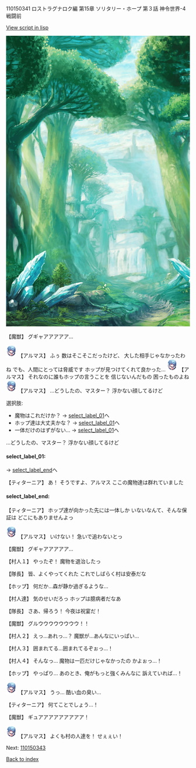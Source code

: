 110150341 ロストラグナロク編 第15章 ソリタリー・ホープ 第３話 神令世界-4 戦闘前

[View script in lisp](../scripts/110150341.txt)

![forest.png](../images/backgrounds/forest.png)

【魔獣】
グギャアアアアア…

<img src="../images/units/3103811.png" alt="3103811.png" height="34"/>
【アルマス】
ふぅ
数はそこそこだったけど、
大した相手じゃなかったわね
でも、人間にとっては脅威です
ホップが見つけてくれて良かった…

<img src="../images/units/3103811.png" alt="3103811.png" height="34"/>
【アルマス】
それなのに誰もホップの言うことを
信じないんだもの
困ったものよね

<img src="../images/units/3103811.png" alt="3103811.png" height="34"/>
【アルマス】
…どうしたの、マスター？
浮かない顔してるけど

選択肢:
- 魔物はこれだけか？ → [select_label_01](#select_label_01)へ
- ホップ達は大丈夫かな？ → [select_label_01](#select_label_01)へ
- 一体だけのはずがない… → [select_label_01](#select_label_01)へ

…どうしたの、マスター？
浮かない顔してるけど

#### select_label_01:
 → [select_label_end](#select_label_end)へ

【ティターニア】
あ！
そうですよ、アルマス
ここの魔物達は群れていました

#### select_label_end:

【ティターニア】
ホップ達が向かった先には一体しか
いないなんて、そんな保証は
どこにもありませんよっ

<img src="../images/units/3103811.png" alt="3103811.png" height="34"/>
【アルマス】
いけない！
急いで追わないとっ

【魔獣】
グギャアアアアア…

【村人１】
やったぞ！
魔物を退治したっ

【隊長】
皆、よくやってくれた
これでしばらく村は安泰だな

【ホップ】
何だか…森が静か過ぎるような…

【村人達】
気のせいだろっ
ホップは臆病者だなあ

【隊長】
さあ、帰ろう！
今夜は祝宴だ！

【魔獣】
グルウウウウウウウウ！！

【村人２】
えっ…あれっ…？
魔獣が…あんなにいっぱい…

【村人３】
囲まれてる…囲まれてるぞぉっ…！

【村人４】
そんなっ…
魔物は一匹だけじゃなかったの
かよぉっ…！

【ホップ】
やっぱり…
あのとき、俺がもっと強くみんなに
訴えていれば…！

<img src="../images/units/3103811.png" alt="3103811.png" height="34"/>
【アルマス】
うっ…
酷い血の臭い…

【ティターニア】
何てことでしょう…！

【魔獣】
ギュアアアアアアアアア！

<img src="../images/units/3103811.png" alt="3103811.png" height="34"/>
【アルマス】
よくも村の人達を！
せぇぇい！


Next: [110150343](110150343.md)

[Back to index](index.md)
